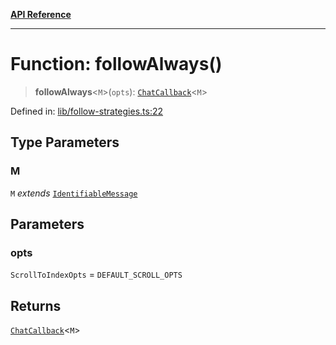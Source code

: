 [**API Reference**](../README.md)

***

# Function: followAlways()

> **followAlways**\<`M`\>(`opts`): [`ChatCallback`](../type-aliases/ChatCallback.md)\<`M`\>

Defined in: [lib/follow-strategies.ts:22](https://github.com/wix-incubator/chat-viewer/blob/471a1f3ecfdb5a33a5c084cf260a676004074615/lib/follow-strategies.ts#L22)

## Type Parameters

### M

`M` *extends* [`IdentifiableMessage`](../type-aliases/IdentifiableMessage.md)

## Parameters

### opts

`ScrollToIndexOpts` = `DEFAULT_SCROLL_OPTS`

## Returns

[`ChatCallback`](../type-aliases/ChatCallback.md)\<`M`\>
